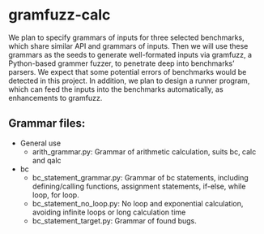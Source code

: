 # gramfuzz-calc
We plan to specify grammars of inputs for three selected benchmarks, which share similar API and grammars of inputs. Then we will use these grammars as the seeds to generate well-formated inputs via gramfuzz, a Python-based grammer fuzzer, to penetrate deep into benchmarks’ parsers. We expect that some potential errors of benchmarks would be detected in this project. In addition, we plan to design a runner program, which can feed the inputs into the benchmarks automatically, as enhancements to gramfuzz.

## Grammar files:
* General use
    - arith_grammar.py: Grammar of arithmetic calculation, suits bc, calc and qalc
* bc
    - bc_statement_grammar.py: Grammar of bc statements, including defining/calling functions, assignment statements, if-else, while loop, for loop.
    - bc_statement_no_loop.py: No loop and exponential calculation, avoiding infinite loops or long calculation time
    - bc_statement_target.py: Grammar of found bugs.
